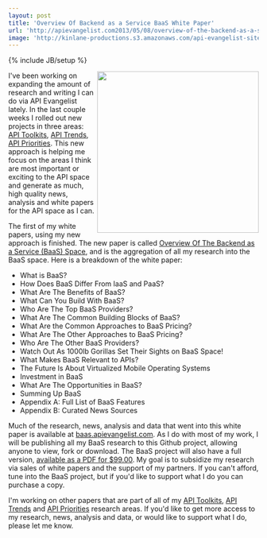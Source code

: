 ```yaml
---
layout: post
title: 'Overview Of Backend as a Service BaaS White Paper'
url: 'http://apievangelist.com2013/05/08/overview-of-the-backend-as-a-service-baas-space-white-paper/'
image: 'http://kinlane-productions.s3.amazonaws.com/api-evangelist-site/blog/tag-cloud-black-baas-2.png'
---
```

{% include JB/setup %}
<p>
     <a title="Overview Of The Backend as a Service (BaaS) Space" href="https://apps.facebook.com/marketpage/mu07n26dfwwupqoy6k0xj/item/MWP6Hfn" target="_blank"><img src="https://s3.amazonaws.com/kinlane-productions/baas/tag-cloud-black-baas-2.png"  width="325" align="right" /></a>
</p>
<p>
     I've been working on expanding the amount of research and writing I can do via API Evangelist lately. In the last couple weeks I rolled out new projects in three areas: <a title="API Toolkits" href="/2013/04/27/evolving-beyond-api-service-providers-and-api-tools-to-goal-based-api-toolkits/">API Toolkits</a>, <a href="/2013/04/28/api-trends/">API Trends</a>, <a title="API Priorities" href="/2013/04/28/api-priorities/">API Priorities</a>. This new approach is helping me focus on the areas I think are most important or exciting to the API space and generate as much, high quality news, analysis and white papers for the API space as I can.
</p>
<p>
     The first of my white papers, using my new approach is finished. The new paper is called <a title="Overview Of The Backend as a Service (BaaS) Space" href="https://apps.facebook.com/marketpage/mu07n26dfwwupqoy6k0xj/item/MWP6Hfn" target="_blank">Overview Of The Backend as a Service (BaaS) Space</a>, and is the aggregation of all my research into the BaaS space. Here is a breakdown of the white paper:
</p>
<ul >
     <li>What is BaaS?
     </li>
     <li>How Does BaaS Differ From IaaS and PaaS?
     </li>
     <li>What Are The Benefits of BaaS?
     </li>
     <li>What Can You Build With BaaS?
     </li>
     <li>Who Are The Top BaaS Providers?
     </li>
     <li>What Are The Common Building Blocks of BaaS?
     </li>
     <li>What Are the Common Approaches to BaaS Pricing?
     </li>
     <li>What Are The Other Approaches to BaaS Pricing?
     </li>
     <li>Who Are The Other BaaS Providers?
     </li>
     <li>Watch Out As 1000lb Gorillas Set Their Sights on BaaS Space!
     </li>
     <li>What Makes BaaS Relevant to APIs?
     </li>
     <li>The Future Is About Virtualized Mobile Operating Systems
     </li>
     <li>Investment in BaaS
     </li>
     <li>What Are The Opportunities in BaaS?
     </li>
     <li>Summing Up BaaS
     </li>
     <li>Appendix A: Full List of BaaS Features
     </li>
     <li>Appendix B: Curated News Sources
     </li>
</ul>
<p>
     Much of the research, news, analysis and data that went into this white paper is available at <a title="Backend as a Service" href="http://baas.apievangelist.com">baas.apievangelist.com</a>. As I do with most of my work, I will be publishing all my BaaS research to this Github project, allowing anyone to view, fork or download. The BaaS project will also have a full version, <a href="https://apps.facebook.com/marketpage/mu07n26dfwwupqoy6k0xj/item/MWP6Hfn">available as a PDF for $99.00</a>. My goal is to subsidize my research via sales of white papers and the support of my partners. If you can't afford, tune into the BaaS project, but if you'd like to support what I do you can purchase a copy.
</p>
<p>
     I'm working on other papers that are part of all of my <a title="API Toolkits" href="/2013/04/27/evolving-beyond-api-service-providers-and-api-tools-to-goal-based-api-toolkits/">API Toolkits</a>, <a href="/2013/04/28/api-trends/">API Trends</a> and <a title="API Priorities" href="/2013/04/28/api-priorities/">API Priorities</a> research areas. If you'd like to get more access to my research, news, analysis and data, or would like to support what I do, please let me know.
</p>
